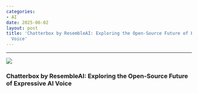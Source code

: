 ```yaml
---
categories:
- AI
date: 2025-06-02
layout: post
title: 'Chatterbox by ResembleAI: Exploring the Open-Source Future of Expressive AI
  Voice'
---
```



* * *

![](https://cdn-images-1.medium.com/max/800/1*T-kJCQZsfteBZFN-0nyKNQ.png)

### Chatterbox by ResembleAI: Exploring the Open-Source Future of Expressive AI Voice